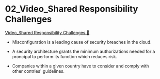 # 02_Video_Shared Responsibility Challenges

[Video_Shared Responsibility Challenges &#128279;](https://www.coursera.org/learn/introduction-to-security-principles-in-cloud-computing/lecture/1GY2C/shared-responsibility-challenges)

- Misconfiguration is a leading cause of security breaches in the cloud.

- A security architecture grants the minimum authorizations needed for a proncipal to perform its function which reduces risk.

- Companies within a given country have to consider and comply with other contries' guidelines.
